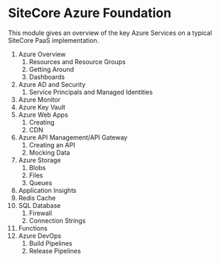 # SiteCore Azure Foundation

This module gives an overview of the key Azure Services on a typical SiteCore PaaS implementation.

1. Azure Overview
   1. Resources and Resource Groups
   2. Getting Around
   3. Dashboards
2. Azure AD and Security
   1. Service Principals and Managed Identities
3. Azure Monitor
4. Azure Key Vault
5. Azure Web Apps
   1. Creating
   2. CDN
6. Azure API Management/API Gateway
   1. Creating an API
   2. Mocking Data
7. Azure Storage
   1. Blobs
   2. Files
   3. Queues
8. Application Insights
9. Redis Cache
10. SQL Database
    1. Firewall
    2. Connection Strings
11. Functions
12. Azure DevOps
    1. Build Pipelines
    2. Release Pipelines